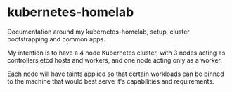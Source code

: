 # kubernetes-homelab

Documentation around my kubernetes-homelab, setup, cluster bootstrapping and common apps.

My intention is to have a 4 node Kubernetes cluster, with 3 nodes acting as controllers,etcd hosts and workers, and one node acting only as a worker.

Each node will have taints applied so that certain workloads can be pinned to the machine that would best serve it's capabilities and requirements.
